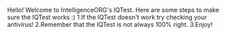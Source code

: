 Hello! Welcome to IntelligenceORG's IQTest. Here are some steps to make sure the IQTest works :)
1.If the IQTest doesn't work try checking your antivirus!
2.Remember that the IQTest is not always 100% right.
3.Enjoy!
